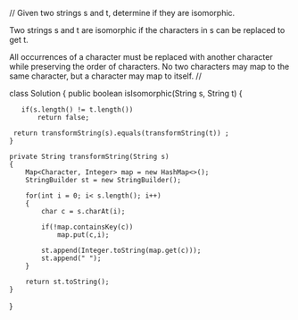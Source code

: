 // Given two strings s and t, determine if they are isomorphic.

Two strings s and t are isomorphic if the characters in s can be replaced to get t.

All occurrences of a character must be replaced with another character while preserving the order of characters. No two characters may map to the same character, but a character may map to itself.
//

class Solution {
    public boolean isIsomorphic(String s, String t) {
        
       if(s.length() != t.length())
           return false;
        
     return transformString(s).equals(transformString(t)) ;
    }
    
    private String transformString(String s)
    {
        Map<Character, Integer> map = new HashMap<>();
        StringBuilder st = new StringBuilder();
        
        for(int i = 0; i< s.length(); i++)
        {
            char c = s.charAt(i);
            
            if(!map.containsKey(c))
                map.put(c,i);
            
            st.append(Integer.toString(map.get(c)));
            st.append(" ");
        }
        
        return st.toString();
    }
}
